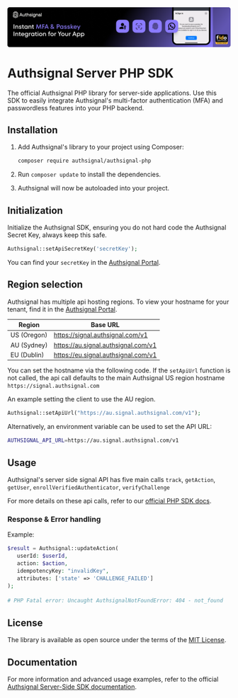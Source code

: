 <img width="1070" alt="Authsignal" src="https://raw.githubusercontent.com/authsignal/authsignal-php/main/.github/images/authsignal.png">

# Authsignal Server PHP SDK

The official Authsignal PHP library for server-side applications. Use this SDK to easily integrate Authsignal's multi-factor authentication (MFA) and passwordless features into your PHP backend.

## Installation

1. Add Authsignal's library to your project using Composer:

   ```bash
   composer require authsignal/authsignal-php
   ```

2. Run `composer update` to install the dependencies.
3. Authsignal will now be autoloaded into your project.

## Initialization

Initialize the Authsignal SDK, ensuring you do not hard code the Authsignal Secret Key, always keep this safe.

```php
Authsignal::setApiSecretKey('secretKey');
```

You can find your `secretKey` in the [Authsignal Portal](https://portal.authsignal.com/organisations/tenants/api).

## Region selection

Authsignal has multiple api hosting regions. To view your hostname for your tenant, find it in the [Authsignal Portal](https://portal.authsignal.com/organisations/tenants/api).

| Region      | Base URL                            |
| ----------- | ----------------------------------- |
| US (Oregon) | https://signal.authsignal.com/v1    |
| AU (Sydney) | https://au.signal.authsignal.com/v1 |
| EU (Dublin) | https://eu.signal.authsignal.com/v1 |

You can set the hostname via the following code. If the `setApiUrl` function is not called, the api call defaults to the main Authsignal US region hostname `https://signal.authsignal.com`

An example setting the client to use the AU region.

```php
Authsignal::setApiUrl("https://au.signal.authsignal.com/v1");
```

Alternatively, an environment variable can be used to set the API URL:

```bash
AUTHSIGNAL_API_URL=https://au.signal.authsignal.com/v1
```

## Usage

Authsignal's server side signal API has five main calls `track`, `getAction`, `getUser`, `enrollVerifiedAuthenticator`, `verifyChallenge`

For more details on these api calls, refer to our [official PHP SDK docs](https://docs.authsignal.com/sdks/server/php#trackaction).

### Response & Error handling

Example:

```php
$result = Authsignal::updateAction(
   userId: $userId,
   action: $action,
   idempotencyKey: "invalidKey",
   attributes: ['state' => 'CHALLENGE_FAILED']
);

# PHP Fatal error: Uncaught AuthsignalNotFoundError: 404 - not_found
```

## License

The library is available as open source under the terms of the [MIT License](https://opensource.org/licenses/MIT).

## Documentation

For more information and advanced usage examples, refer to the official [Authsignal Server-Side SDK documentation](https://docs.authsignal.com/sdks/server/overview).